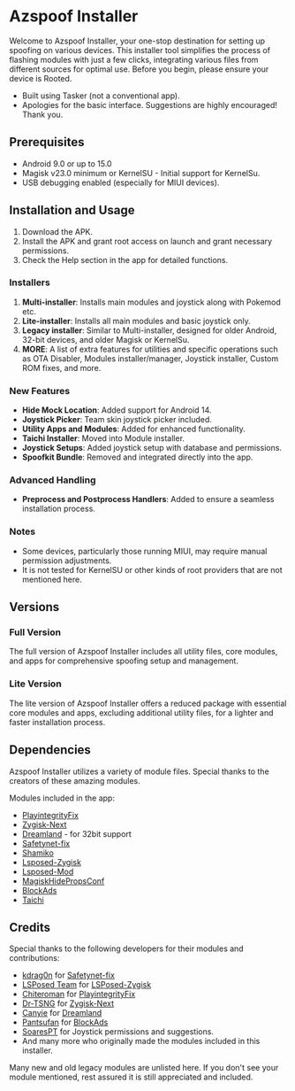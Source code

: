 # Azspoof Installer

Welcome to Azspoof Installer, your one-stop destination for setting up spoofing on various devices. This installer tool simplifies the process of flashing modules with just a few clicks, integrating various files from different sources for optimal use. Before you begin, please ensure your device is Rooted.

 - Built using Tasker (not a conventional app).
 - Apologies for the basic interface.
Suggestions are highly encouraged!
Thank you.

## Prerequisites

 - Android 9.0 or up to 15.0
 - Magisk v23.0 minimum or KernelSU - Initial support for KernelSu.
 - USB debugging enabled (especially for MIUI devices).

## Installation and Usage

1. Download the APK.
2. Install the APK and grant root access on launch and grant necessary permissions.
3. Check the Help section in the app for detailed functions.

### Installers

1. **Multi-installer**: Installs main modules and joystick along with Pokemod etc.
2. **Lite-installer**: Installs all main modules and basic joystick only.
3. **Legacy installer**: Similar to Multi-installer, designed for older Android, 32-bit devices, and older Magisk or KernelSu.
4. **MORE**: A list of extra features for utilities and specific operations such as OTA Disabler, Modules installer/manager, Joystick installer, Custom ROM fixes, and more.

### New Features

- **Hide Mock Location**: Added support for Android 14.
- **Joystick Picker**: Team skin joystick picker included.
- **Utility Apps and Modules**: Added for enhanced functionality.
- **Taichi Installer**: Moved into Module installer.
- **Joystick Setups**: Added joystick setup with database and permissions.
- **Spoofkit Bundle**: Removed and integrated directly into the app.

### Advanced Handling

- **Preprocess and Postprocess Handlers**: Added to ensure a seamless installation process.

### Notes

- Some devices, particularly those running MIUI, may require manual permission adjustments.
- It is not tested for KernelSU or other kinds of root providers that are not mentioned here.

## Versions

### Full Version

The full version of Azspoof Installer includes all utility files, core modules, and apps for comprehensive spoofing setup and management.

### Lite Version

The lite version of Azspoof Installer offers a reduced package with essential core modules and apps, excluding additional utility files, for a lighter and faster installation process.

## Dependencies

Azspoof Installer utilizes a variety of module files. Special thanks to the creators of these amazing modules.

Modules included in the app:
 - [PlayintegrityFix][playintegrityfix]
 - [Zygisk-Next][zygisknext]
 - [Dreamland][dreamland] - for 32bit support
 - [Safetynet-fix][safetynetfix]
 - [Shamiko][shamiko]
 - [Lsposed-Zygisk][lsposed]
 - [Lsposed-Mod][lsposedmod]
 - [MagiskHidePropsConf][magiskhideprops]
 - [BlockAds][blockads]
 - [Taichi][taichi]

## Credits

Special thanks to the following developers for their modules and contributions:

- [kdrag0n][kdrag0n] for [Safetynet-fix][safetynetfix]
- [LSPosed Team][lsposedteam] for [LSPosed-Zygisk][lsposed]
- [Chiteroman][chiteroman] for [PlayintegrityFix][playintegrityfix]
- [Dr-TSNG][drtsng] for [Zygisk-Next][zygisknext]
- [Canyie][canyie] for [Dreamland][dreamland]
- [Pantsufan][pantsufan] for [BlockAds][blockads]
- [SoaresPT][SoaresPT] for Joystick permissions and suggestions.
- And many more who originally made the modules included in this installer.

[safetynetfix]: https://github.com/kdrag0n/safetynet-fix
[lsposed]: https://github.com/LSPosed/LSPosed/releases
[taichi]: https://github.com/taichi-framework/TaiChi
[shamiko]: https://github.com/LSPosed/LSPosed.github.io/releases
[magiskhideprops]: https://github.com/Magisk-Modules-Repo/MagiskHidePropsConf
[blockads]: https://github.com/pantsufan/Magisk-Ad-Blocking-Module
[dreamland]: https://github.com/canyie/Dreamland
[playintegrityfix]: https://github.com/chiteroman/PlayIntegrityFix
[zygisknext]: https://github.com/Dr-TSNG/ZygiskNext
[lsposedmod]: https://github.com/mywalkb/LSPosed_mod
[kdrag0n]: https://github.com/kdrag0n
[lsposedteam]: https://github.com/LSPosed
[chiteroman]: https://github.com/chiteroman
[drtsng]: https://github.com/Dr-TSNG
[canyie]: https://github.com/canyie
[pantsufan]: https://github.com/pantsufan
[SoaresPT]: https://github.com/SoaresPT

Many new and old legacy modules are unlisted here. If you don't see your module mentioned, rest assured it is still appreciated and included.

